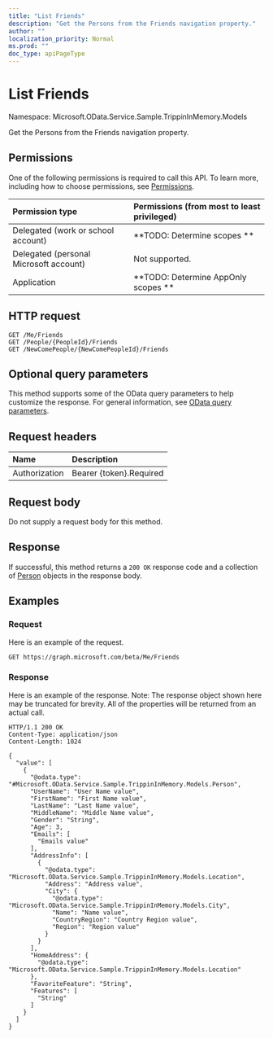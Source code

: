 ```yaml
---
title: "List Friends"
description: "Get the Persons from the Friends navigation property."
author: ""
localization_priority: Normal
ms.prod: ""
doc_type: apiPageType
---
```


# List Friends

Namespace: Microsoft.OData.Service.Sample.TrippinInMemory.Models

Get the Persons from the Friends navigation property.

## Permissions
One of the following permissions is required to call this API. To learn more, including how to choose permissions, see [Permissions](/concepts/permissions-reference.md).

|Permission type|Permissions (from most to least privileged)|
|:---|:---|
|Delegated (work or school account)|**TODO: Determine scopes **|
|Delegated (personal Microsoft account)|Not supported.|
|Application|**TODO: Determine AppOnly scopes **|

## HTTP request
<!-- {
  "blockType": "ignored"
}
-->
``` http
GET /Me/Friends
GET /People/{PeopleId}/Friends
GET /NewComePeople/{NewComePeopleId}/Friends
```

## Optional query parameters
This method supports some of the OData query parameters to help customize the response. For general information, see [OData query parameters](/graph/query-parameters).

## Request headers
|Name|Description|
|:---|:---|
|Authorization|Bearer {token}.Required|

## Request body
Do not supply a request body for this method.

## Response
If successful, this method returns a `200 OK` response code and a collection of [Person](../resources/person.md) objects in the response body.

## Examples

### Request
Here is an example of the request.
<!-- {
  "blockType": "request",
  "name": "get_person"
}
-->
``` http
GET https://graph.microsoft.com/beta/Me/Friends
```

### Response
Here is an example of the response. Note: The response object shown here may be truncated for brevity. All of the properties will be returned from an actual call.
<!-- {
  "blockType": "response",
  "truncated": true,
  "@odata.type": "collection(microsoft.odata.service.sample.trippininmemory.models.person)"
}
-->
``` http
HTTP/1.1 200 OK
Content-Type: application/json
Content-Length: 1024

{
  "value": [
    {
      "@odata.type": "#Microsoft.OData.Service.Sample.TrippinInMemory.Models.Person",
      "UserName": "User Name value",
      "FirstName": "First Name value",
      "LastName": "Last Name value",
      "MiddleName": "Middle Name value",
      "Gender": "String",
      "Age": 3,
      "Emails": [
        "Emails value"
      ],
      "AddressInfo": [
        {
          "@odata.type": "Microsoft.OData.Service.Sample.TrippinInMemory.Models.Location",
          "Address": "Address value",
          "City": {
            "@odata.type": "Microsoft.OData.Service.Sample.TrippinInMemory.Models.City",
            "Name": "Name value",
            "CountryRegion": "Country Region value",
            "Region": "Region value"
          }
        }
      ],
      "HomeAddress": {
        "@odata.type": "Microsoft.OData.Service.Sample.TrippinInMemory.Models.Location"
      },
      "FavoriteFeature": "String",
      "Features": [
        "String"
      ]
    }
  ]
}
```

